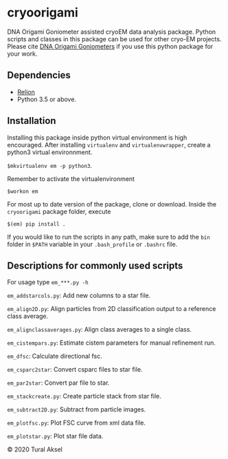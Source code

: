 # cryoorigami
DNA Origami Goniometer assisted cryoEM data analysis package. Python scripts and classes in this package can be used for other cryo-EM projects. Please cite [DNA Origami Goniometers](https://www.nature.com/articles/s41587-020-0716-8) if you use this python package for your work. 

## Dependencies

- [Relion](https://github.com/3dem/relion)
- Python 3.5 or above. 

## Installation

Installing this package inside python virtual environment is high encouraged. After installing `virtualenv` and `virtualenvwrapper`, create a python3 virtual environnment.

`$mkvirtualenv em -p python3`.

Remember to activate the virtualenvironment

`$workon em`

For most up to date version of the package, clone or download. Inside the `cryoorigami` package folder, execute

`$(em) pip install .` 

If you would like to run the scripts in any path, make sure to add the `bin` folder in `$PATH` variable in your `.bash_profile` or `.bashrc` file.

## Descriptions for commonly used scripts

For usage type `em_***.py -h`

`em_addstarcols.py`: Add new columns to a star file.

`em_align2D.py`: Align particles from 2D classification output to a reference class average.

`em_alignclassaverages.py`: Align class averages to a single class.   

`em_cistempars.py`: Estimate cistem parameters for manual refinement run.

`em_dfsc`: Calculate directional fsc.

`em_csparc2star`: Convert csparc files to star file.

`em_par2star`: Convert par file to star.

`em_stackcreate.py`: Create particle stack from star file.

`em_subtract2D.py`: Subtract from particle images. 

`em_plotfsc.py`: Plot FSC curve from xml data file.

`em_plotstar.py`: Plot star file data.


&copy; 2020 Tural Aksel


